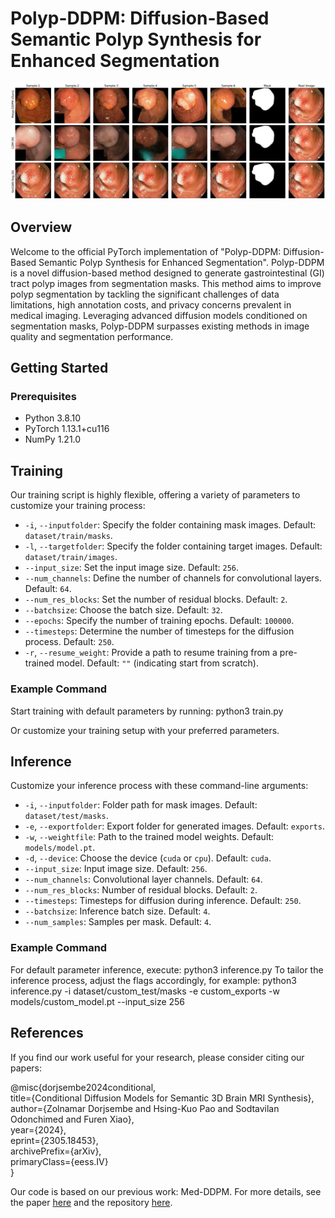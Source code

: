 <!-- #region -->
# Polyp-DDPM: Diffusion-Based Semantic Polyp Synthesis for Enhanced Segmentation

![Polyp-DDPM comparison](./figure.png "Comparison of synthetic images")

## Overview

Welcome to the official PyTorch implementation of "Polyp-DDPM: Diffusion-Based Semantic Polyp Synthesis for Enhanced Segmentation". Polyp-DDPM is a novel diffusion-based method designed to generate gastrointestinal (GI) tract polyp images from segmentation masks. This method aims to improve polyp segmentation by tackling the significant challenges of data limitations, high annotation costs, and privacy concerns prevalent in medical imaging. Leveraging advanced diffusion models conditioned on segmentation masks, Polyp-DDPM surpasses existing methods in image quality and segmentation performance.

## Getting Started

### Prerequisites

- Python 3.8.10
- PyTorch 1.13.1+cu116
- NumPy 1.21.0

## Training

Our training script is highly flexible, offering a variety of parameters to customize your training process:

- `-i`, `--inputfolder`: Specify the folder containing mask images. Default: `dataset/train/masks`.
- `-l`, `--targetfolder`: Specify the folder containing target images. Default: `dataset/train/images`.
- `--input_size`: Set the input image size. Default: `256`.
- `--num_channels`: Define the number of channels for convolutional layers. Default: `64`.
- `--num_res_blocks`: Set the number of residual blocks. Default: `2`.
- `--batchsize`: Choose the batch size. Default: `32`.
- `--epochs`: Specify the number of training epochs. Default: `100000`.
- `--timesteps`: Determine the number of timesteps for the diffusion process. Default: `250`.
- `-r`, `--resume_weight`: Provide a path to resume training from a pre-trained model. Default: `""` (indicating start from scratch).

### Example Command

Start training with default parameters by running: python3 train.py

Or customize your training setup with your preferred parameters.

## Inference

Customize your inference process with these command-line arguments:

- `-i`, `--inputfolder`: Folder path for mask images. Default: `dataset/test/masks`.
- `-e`, `--exportfolder`: Export folder for generated images. Default: `exports`.
- `-w`, `--weightfile`: Path to the trained model weights. Default: `models/model.pt`.
- `-d`, `--device`: Choose the device (`cuda` or `cpu`). Default: `cuda`.
- `--input_size`: Input image size. Default: `256`.
- `--num_channels`: Convolutional layer channels. Default: `64`.
- `--num_res_blocks`: Number of residual blocks. Default: `2`.
- `--timesteps`: Timesteps for diffusion during inference. Default: `250`.
- `--batchsize`: Inference batch size. Default: `4`.
- `--num_samples`: Samples per mask. Default: `4`.

### Example Command

For default parameter inference, execute: python3 inference.py
To tailor the inference process, adjust the flags accordingly, for example:
python3 inference.py -i dataset/custom_test/masks -e custom_exports -w models/custom_model.pt --input_size 256


## References

If you find our work useful for your research, please consider citing our papers:

@misc{dorjsembe2024conditional,\
      title={Conditional Diffusion Models for Semantic 3D Brain MRI Synthesis}, \
      author={Zolnamar Dorjsembe and Hsing-Kuo Pao and Sodtavilan Odonchimed and Furen Xiao},\
      year={2024},\
      eprint={2305.18453},\
      archivePrefix={arXiv},\
      primaryClass={eess.IV}\
}


Our code is based on our previous work: Med-DDPM. For more details, see the paper [here](https://arxiv.org/abs/2305.18453) and the repository [here](https://github.com/mobaidoctor/med-ddpm).




<!-- #endregion -->

```python

```
